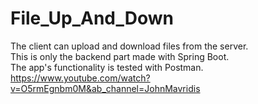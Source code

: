 # File_Up_And_Down

The client can upload and download files from the server. <br/>
This is only the backend part made with Spring Boot. <br/>
The app's functionality is tested with Postman. <br/>
https://www.youtube.com/watch?v=O5rmEgnbm0M&ab_channel=JohnMavridis
